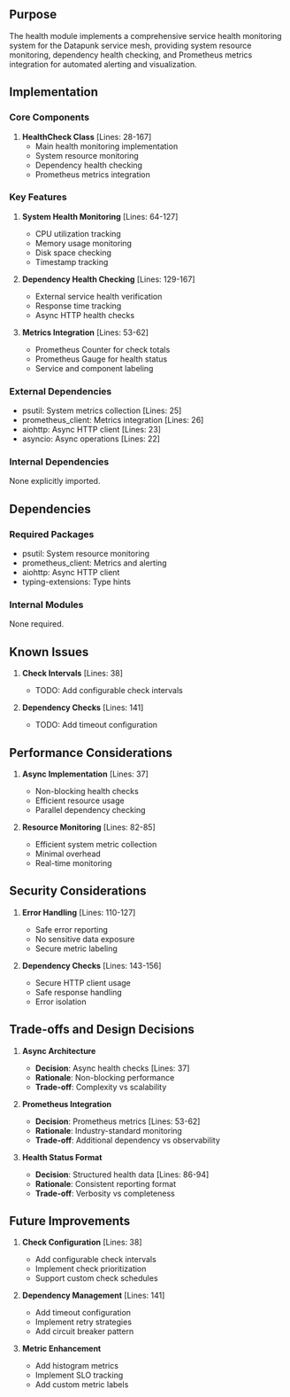 ## Purpose

The health module implements a comprehensive service health monitoring system for the Datapunk service mesh, providing system resource monitoring, dependency health checking, and Prometheus metrics integration for automated alerting and visualization.

## Implementation

### Core Components

1. **HealthCheck Class** [Lines: 28-167]
   - Main health monitoring implementation
   - System resource monitoring
   - Dependency health checking
   - Prometheus metrics integration

### Key Features

1. **System Health Monitoring** [Lines: 64-127]

   - CPU utilization tracking
   - Memory usage monitoring
   - Disk space checking
   - Timestamp tracking

2. **Dependency Health Checking** [Lines: 129-167]

   - External service health verification
   - Response time tracking
   - Async HTTP health checks

3. **Metrics Integration** [Lines: 53-62]
   - Prometheus Counter for check totals
   - Prometheus Gauge for health status
   - Service and component labeling

### External Dependencies

- psutil: System metrics collection [Lines: 25]
- prometheus_client: Metrics integration [Lines: 26]
- aiohttp: Async HTTP client [Lines: 23]
- asyncio: Async operations [Lines: 22]

### Internal Dependencies

None explicitly imported.

## Dependencies

### Required Packages

- psutil: System resource monitoring
- prometheus_client: Metrics and alerting
- aiohttp: Async HTTP client
- typing-extensions: Type hints

### Internal Modules

None required.

## Known Issues

1. **Check Intervals** [Lines: 38]

   - TODO: Add configurable check intervals

2. **Dependency Checks** [Lines: 141]
   - TODO: Add timeout configuration

## Performance Considerations

1. **Async Implementation** [Lines: 37]

   - Non-blocking health checks
   - Efficient resource usage
   - Parallel dependency checking

2. **Resource Monitoring** [Lines: 82-85]
   - Efficient system metric collection
   - Minimal overhead
   - Real-time monitoring

## Security Considerations

1. **Error Handling** [Lines: 110-127]

   - Safe error reporting
   - No sensitive data exposure
   - Secure metric labeling

2. **Dependency Checks** [Lines: 143-156]
   - Secure HTTP client usage
   - Safe response handling
   - Error isolation

## Trade-offs and Design Decisions

1. **Async Architecture**

   - **Decision**: Async health checks [Lines: 37]
   - **Rationale**: Non-blocking performance
   - **Trade-off**: Complexity vs scalability

2. **Prometheus Integration**

   - **Decision**: Prometheus metrics [Lines: 53-62]
   - **Rationale**: Industry-standard monitoring
   - **Trade-off**: Additional dependency vs observability

3. **Health Status Format**
   - **Decision**: Structured health data [Lines: 86-94]
   - **Rationale**: Consistent reporting format
   - **Trade-off**: Verbosity vs completeness

## Future Improvements

1. **Check Configuration** [Lines: 38]

   - Add configurable check intervals
   - Implement check prioritization
   - Support custom check schedules

2. **Dependency Management** [Lines: 141]

   - Add timeout configuration
   - Implement retry strategies
   - Add circuit breaker pattern

3. **Metric Enhancement**
   - Add histogram metrics
   - Implement SLO tracking
   - Add custom metric labels
